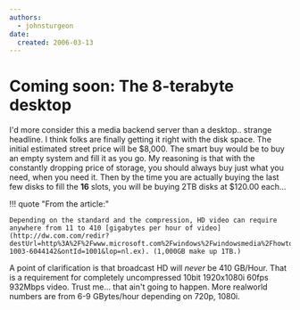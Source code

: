 ```yaml
---
authors:
  - johnsturgeon
date:
  created: 2006-03-13
---
```


# Coming soon: The  8-terabyte desktop

I'd more consider this a media backend server than a desktop.. strange headline. I think folks are finally getting it right with the disk space. The initial estimated street price will be $8,000. The smart buy would be to buy an empty system and fill it as you go. My reasoning is that with the constantly dropping price of storage, you should always buy just what you need, when you need it. Then by the time you are actually buying the last few disks to fill the **16** slots, you will be buying 2TB disks at $120.00 each...  

<!-- more -->

!!! quote "From the article:"  

    Depending on the standard and the compression, HD video can require anywhere from 11 to 410 [gigabytes per hour of video](http://dw.com.com/redir?destUrl=http%3A%2F%2Fwww.microsoft.com%2Fwindows%2Fwindowsmedia%2Fhowto%2Farticles%2FUnderstandingHDFormats.aspx&siteId=3&oId=2100-1003-6044142&ontId=1001&lop=nl.ex). (1,000GB make up 1TB.)  

A point of clarification is that broadcast HD will *never* be 410 GB/Hour. That is a requirement for completely uncompressed 10bit 1920x1080i 60fps 932Mbps video. Trust me... that ain't going to happen. More realworld numbers are from 6-9 GBytes/hour depending on 720p, 1080i.  
